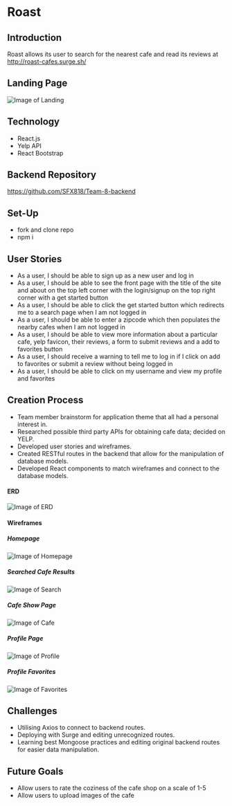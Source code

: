 # Roast
## Introduction
Roast allows its user to search for the nearest cafe and read its reviews at http://roast-cafes.surge.sh/
## Landing Page
![Image of Landing](https://i.imgur.com/qgxEYGw.png)
## Technology
* React.js
* Yelp API
* React Bootstrap
## Backend Repository
https://github.com/SFX818/Team-8-backend
## Set-Up
* fork and clone repo
* npm i
## User Stories
* As a user, I should be able to sign up as a new user and log in
* As a user, I should be able to see the front page with the title of the site and about on the top left corner with the login/signup on the top right corner with a get started button
* As a user, I should be able to click the get started button which redirects me to a search page when I am not logged in
* As a user, I should be able to enter a zipcode which then populates the nearby cafes when I am not logged in
* As a user, I should be able to view more information about a particular cafe, yelp favicon, their reviews, a form to submit reviews and a add to favorites button
* As a user, I should receive a warning to tell me to log in if I click on add to favorites or submit a review without being logged in
* As a user, I should be able to click on my username and view my profile and favorites
## Creation Process
* Team member brainstorm for application theme that all had a personal interest in.
* Researched possible third party APIs for obtaining cafe data; decided on YELP.
* Developed user stories and wireframes.
* Created RESTful routes in the backend that allow for the manipulation of database models.
* Developed React components to match wireframes and connect to the database models.
#### ERD
![Image of ERD](https://i.imgur.com/pDLvnet.png)
#### Wireframes
##### Homepage
![Image of Homepage](https://i.imgur.com/fOqJbIv.png)
##### Searched Cafe Results
![Image of Search](https://i.imgur.com/Xviid7w.png)
##### Cafe Show Page
![Image of Cafe](https://i.imgur.com/c5jYlAL.png)
##### Profile Page
![Image of Profile](https://i.imgur.com/8HrzoYM.png)
##### Profile Favorites
![Image of Favorites](https://i.imgur.com/kd6rdOP.png)
## Challenges
* Utilising Axios to connect to backend routes.
* Deploying with Surge and editing unrecognized routes.
* Learning best Mongoose practices and editing original backend routes for easier data manipulation.
## Future Goals
* Allow users to rate the coziness of the cafe shop on a scale of 1-5
* Allow users to upload images of the cafe
